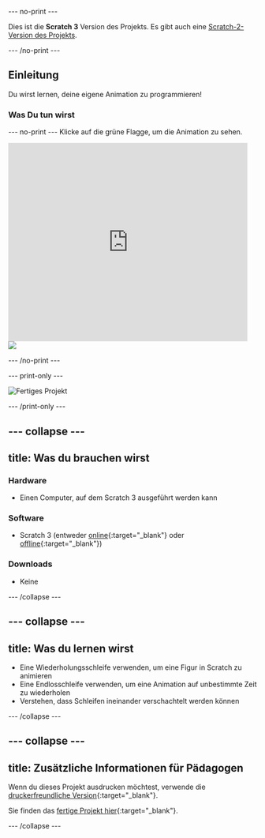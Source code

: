 --- no-print ---

Dies ist die **Scratch 3** Version des Projekts. Es gibt auch eine [Scratch-2-Version des Projekts](https://projects.raspberrypi.org/de-DE/projects/lost-in-space-scratch2).

--- /no-print ---

## Einleitung

Du wirst lernen, deine eigene Animation zu programmieren!

### Was Du tun wirst

--- no-print --- Klicke auf die grüne Flagge, um die Animation zu sehen.

<div class="scratch-preview">
  <iframe allowtransparency="true" width="485" height="402" src="https://scratch.mit.edu/projects/embed/334689239/?autostart=false" frameborder="0" scrolling="no"></iframe>
  <img src="images/space-final.png">
</div>

--- /no-print ---

--- print-only ---

![Fertiges Projekt](images/showcase_static.png)

--- /print-only ---

--- collapse ---
---
title: Was du brauchen wirst
---

### Hardware

- Einen Computer, auf dem Scratch 3 ausgeführt werden kann

### Software

- Scratch 3 (entweder [online](https://rpf.io/scratchon){:target="_blank"} oder [offline](https://rpf.io/scratchoff){:target="_blank"})

### Downloads

- Keine

--- /collapse ---

--- collapse ---
---
title: Was du lernen wirst
---

- Eine Wiederholungsschleife verwenden, um eine Figur in Scratch zu animieren
- Eine Endlosschleife verwenden, um eine Animation auf unbestimmte Zeit zu wiederholen
- Verstehen, dass Schleifen ineinander verschachtelt werden können

--- /collapse ---

--- collapse ---
---
title: Zusätzliche Informationen für Pädagogen
---

Wenn du dieses Projekt ausdrucken möchtest, verwende die [druckerfreundliche Version](https://projects.raspberrypi.org/de-DE/projects/lost-in-space/print){:target="_blank"}.

Sie finden das [fertige Projekt hier](https://rpf.io/p/de-DE/lost-in-space-get){:target="_blank"}.

--- /collapse ---
